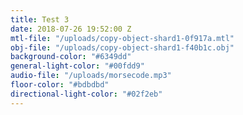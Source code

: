 ```yaml
---
title: Test 3
date: 2018-07-26 19:52:00 Z
mtl-file: "/uploads/copy-object-shard1-0f917a.mtl"
obj-file: "/uploads/copy-object-shard1-f40b1c.obj"
background-color: "#6349dd"
general-light-color: "#00fdd9"
audio-file: "/uploads/morsecode.mp3"
floor-color: "#bdbdbd"
directional-light-color: "#02f2eb"
---
```


